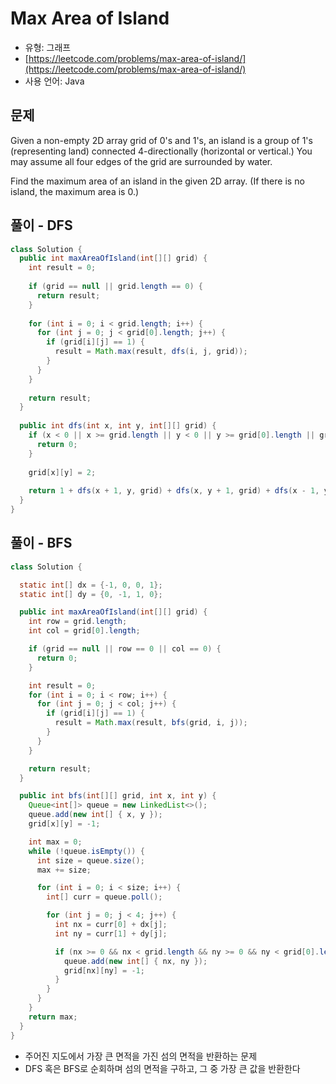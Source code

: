 Max Area of Island
========

- 유형: 그래프
- [https://leetcode.com/problems/max-area-of-island/](https://leetcode.com/problems/max-area-of-island/)
- 사용 언어: Java


## 문제

Given a non-empty 2D array grid of 0's and 1's, an island is a group of 1's (representing land) connected 4-directionally (horizontal or vertical.) You may assume all four edges of the grid are surrounded by water.

Find the maximum area of an island in the given 2D array. (If there is no island, the maximum area is 0.)


## 풀이 - DFS

```java
class Solution {
  public int maxAreaOfIsland(int[][] grid) {
    int result = 0;
    
    if (grid == null || grid.length == 0) {
      return result;
    }
    
    for (int i = 0; i < grid.length; i++) {
      for (int j = 0; j < grid[0].length; j++) {
        if (grid[i][j] == 1) {
          result = Math.max(result, dfs(i, j, grid));
        }
      }
    }
    
    return result;
  }
  
  public int dfs(int x, int y, int[][] grid) {
    if (x < 0 || x >= grid.length || y < 0 || y >= grid[0].length || grid[x][y] != 1) {
      return 0;
    }
    
    grid[x][y] = 2;
    
    return 1 + dfs(x + 1, y, grid) + dfs(x, y + 1, grid) + dfs(x - 1, y, grid) + dfs(x, y - 1, grid);  
  }
}
```

## 풀이 - BFS

```java
class Solution {

  static int[] dx = {-1, 0, 0, 1};
  static int[] dy = {0, -1, 1, 0};

  public int maxAreaOfIsland(int[][] grid) {
    int row = grid.length;
    int col = grid[0].length;

    if (grid == null || row == 0 || col == 0) {
      return 0;
    }

    int result = 0;
    for (int i = 0; i < row; i++) {
      for (int j = 0; j < col; j++) {
        if (grid[i][j] == 1) {
          result = Math.max(result, bfs(grid, i, j));
        }
      }
    }

    return result;
  }

  public int bfs(int[][] grid, int x, int y) {
    Queue<int[]> queue = new LinkedList<>();
    queue.add(new int[] { x, y });
    grid[x][y] = -1;

    int max = 0;
    while (!queue.isEmpty()) {
      int size = queue.size();
      max += size;

      for (int i = 0; i < size; i++) {
        int[] curr = queue.poll();

        for (int j = 0; j < 4; j++) {
          int nx = curr[0] + dx[j];
          int ny = curr[1] + dy[j];

          if (nx >= 0 && nx < grid.length && ny >= 0 && ny < grid[0].length && grid[nx][ny] == 1) {
            queue.add(new int[] { nx, ny });
            grid[nx][ny] = -1;
          }
        }
      }
    }
    return max;
  }
}
```

- 주어진 지도에서 가장 큰 면적을 가진 섬의 면적을 반환하는 문제
- DFS 혹은 BFS로 순회하며 섬의 면적을 구하고, 그 중 가장 큰 값을 반환한다
